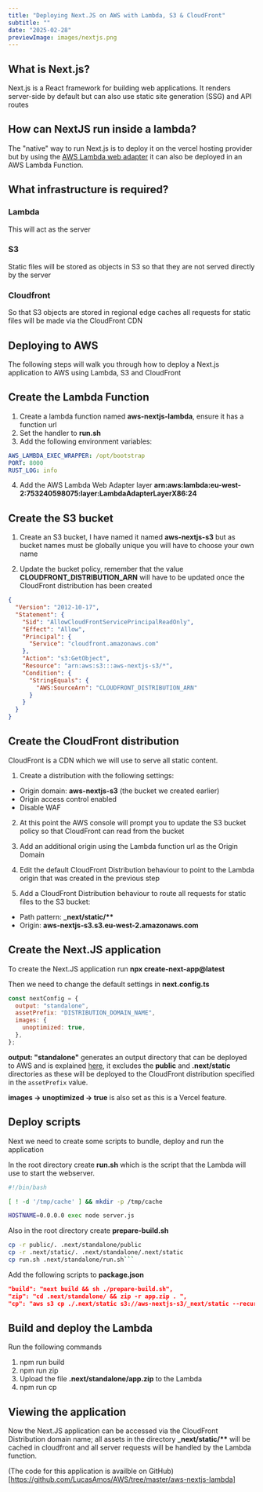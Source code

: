 ```yaml
---
title: "Deploying Next.JS on AWS with Lambda, S3 & CloudFront"
subtitle: ""
date: "2025-02-28"
previewImage: images/nextjs.png
---
```


## What is Next.js?

Next.js is a React framework for building web applications. It renders server-side by default but can also use static site generation (SSG) and API routes

## How can NextJS run inside a lambda?

The "native" way to run Next.js is to deploy it on the vercel hosting provider but by using the [AWS Lambda web adapter](https://github.com/awslabs/aws-lambda-web-adapter) it can also
be deployed in an AWS Lambda Function.

## What infrastructure is required?

### Lambda

This will act as the server

### S3

Static files will be stored as objects in S3 so that they are not served directly by the server

### Cloudfront

So that S3 objects are stored in regional edge caches all requests for static files will be made via the CloudFront CDN

## Deploying to AWS

The following steps will walk you through how to deploy a Next.js application to AWS using Lambda, S3 and CloudFront

## Create the Lambda Function

1. Create a lambda function named **aws-nextjs-lambda**, ensure it has a function url
2. Set the handler to **run.sh**
3. Add the following environment variables:

```yaml
AWS_LAMBDA_EXEC_WRAPPER: /opt/bootstrap
PORT: 8000
RUST_LOG: info
```

4. Add the AWS Lambda Web Adapter layer **arn:aws:lambda:eu-west-2:753240598075:layer:LambdaAdapterLayerX86:24**

## Create the S3 bucket

1. Create an S3 bucket, I have named it named **aws-nextjs-s3** but as bucket names must be globally unique you will have to choose your own name

2. Update the bucket policy, remember that the value **CLOUDFRONT_DISTRIBUTION_ARN** will have to be updated once the CloudFront distribution has been created

```json
{
  "Version": "2012-10-17",
  "Statement": {
    "Sid": "AllowCloudFrontServicePrincipalReadOnly",
    "Effect": "Allow",
    "Principal": {
      "Service": "cloudfront.amazonaws.com"
    },
    "Action": "s3:GetObject",
    "Resource": "arn:aws:s3:::aws-nextjs-s3/*",
    "Condition": {
      "StringEquals": {
        "AWS:SourceArn": "CLOUDFRONT_DISTRIBUTION_ARN"
      }
    }
  }
}
```

## Create the CloudFront distribution

CloudFront is a CDN which we will use to serve all static content.

1. Create a distribution with the following settings:

- Origin domain: **aws-nextjs-s3** (the bucket we created earlier)
- Origin access control enabled
- Disable WAF

2. At this point the AWS console will prompt you to update the S3 bucket policy so that CloudFront can read from the bucket

3. Add an additional origin using the Lambda function url as the Origin Domain

4. Edit the default CloudFront Distribution behaviour to point to the Lambda origin that was created in the previous step

5. Add a CloudFront Distribution behaviour to route all requests for static files to the S3 bucket:

- Path pattern: **\_next/static/\*\***
- Origin: **aws-nextjs-s3.s3.eu-west-2.amazonaws.com**

## Create the Next.JS application

To create the Next.JS application run **npx create-next-app@latest**

Then we need to change the default settings in **next.config.ts**

```js
const nextConfig = {
  output: "standalone",
  assetPrefix: "DISTRIBUTION_DOMAIN_NAME",
  images: {
    unoptimized: true,
  },
};
```

**output: "standalone"** generates an output directory that can be deployed to AWS and is explained [here](https://nextjs.org/docs/pages/api-reference/config/next-config-js/output), it excludes the **public** and **.next/static** directories as these will be deployed to the CloudFront distribution specified in the `assetPrefix` value.

**images -> unoptimized -> true** is also set as this is a Vercel feature.

## Deploy scripts

Next we need to create some scripts to bundle, deploy and run the application

In the root directory create **run.sh** which is the script that the Lambda will use to start the webserver.

```sh
#!/bin/bash

[ ! -d '/tmp/cache' ] && mkdir -p /tmp/cache

HOSTNAME=0.0.0.0 exec node server.js
```

Also in the root directory create **prepare-build.sh**

````sh
cp -r public/. .next/standalone/public
cp -r .next/static/. .next/standalone/.next/static
cp run.sh .next/standalone/run.sh```
````

Add the following scripts to **package.json**

```json
"build": "next build && sh ./prepare-build.sh",
"zip": "cd .next/standalone/ && zip -r app.zip . ",
"cp": "aws s3 cp ./.next/static s3://aws-nextjs-s3/_next/static --recursive"
```

## Build and deploy the Lambda

Run the following commands

1. npm run build
2. npm run zip
3. Upload the file **.next/standalone/app.zip** to the Lambda
4. npm run cp

## Viewing the application

Now the Next.JS application can be accessed via the CloudFront Distribution domain name; all assets in the directory **\_next/static/\*\*** will be cached in cloudfront and all server requests will be handled by the Lambda function.

(The code for this application is availble on GitHub)[https://github.com/LucasAmos/AWS/tree/master/aws-nextjs-lambda]
